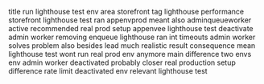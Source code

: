 title run lighthouse test env area storefront tag lighthouse performance storefront lighthouse test ran appenvprod meant also adminqueueworker active recommended real prod setup appenvee lighthouse test deactivate admin worker removing enqueue lighthouse ran int timeouts admin worker solves problem also besides lead much realistic result consequence mean lighthouse test wont run real prod env anymore main difference two envs env admin worker deactivated probably closer real production setup difference rate limit deactivated env relevant lighthouse test